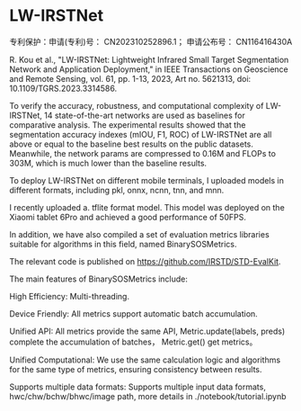 # LW-IRSTNet

专利保护：申请(专利)号：	CN202310252896.1； 申请公布号：	CN116416430A

R. Kou et al., "LW-IRSTNet: Lightweight Infrared Small Target Segmentation Network and Application Deployment," in IEEE Transactions on Geoscience and Remote Sensing, vol. 61, pp. 1-13, 2023, Art no. 5621313, doi: 10.1109/TGRS.2023.3314586. 

To verify the accuracy, robustness, and computational complexity of LW-IRSTNet, 14 state-of-the-art networks are used as baselines for comparative analysis. The experimental results showed that the segmentation accuracy indexes (mIOU, F1, ROC) of LW-IRSTNet are all above or equal to the baseline best results on the public datasets. Meanwhile, the network params are compressed to 0.16M and FLOPs to 303M, which is much lower than the baseline results.

To deploy LW-IRSTNet on different mobile terminals, I uploaded models in different formats, including pkl, onnx, ncnn, tnn, and mnn.

I recently uploaded a. tflite format model. This model was deployed on the Xiaomi tablet 6Pro and achieved a good performance of 50FPS.

In addition, we have also compiled a set of evaluation metrics libraries suitable for algorithms in this field, named BinarySOSMetrics.

The relevant code is published on https://github.com/IRSTD/STD-EvalKit.

The main features of BinarySOSMetrics include:

High Efficiency: Multi-threading.

Device Friendly: All metrics support automatic batch accumulation.

Unified API: All metrics provide the same API, Metric.update(labels, preds) complete the accumulation of batches， Metric.get() get metrics。

Unified Computational: We use the same calculation logic and algorithms for the same type of metrics, ensuring consistency between results.

Supports multiple data formats: Supports multiple input data formats, hwc/chw/bchw/bhwc/image path, more details in ./notebook/tutorial.ipynb


